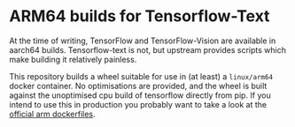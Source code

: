 # ARM64 builds for Tensorflow-Text

At the time of writing, TensorFlow and TensorFlow-Vision are available in
aarch64 builds.  Tensorflow-text is not, but upstream provides scripts which
make building it relatively painless.

This repository builds a wheel suitable for use in (at least) a `linux/arm64`
docker container.  No optimisations are provided, and the wheel is built against
the unoptimised cpu build of tensorflow directly from pip.  If you intend to use
this in production you probably want to take a look at the
[official arm dockerfiles](https://github.com/ARM-software/Tool-Solutions/tree/main/docker/tensorflow-aarch64).

